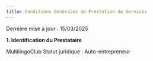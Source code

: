 ```yaml
---
title: Conditions Générales de Prestation de Services
---
```


Dernière mise à jour : 15/03/2025

**1. Identification du Prestataire**

MultilingoClub Statut juridique : Auto-entrepreneur
